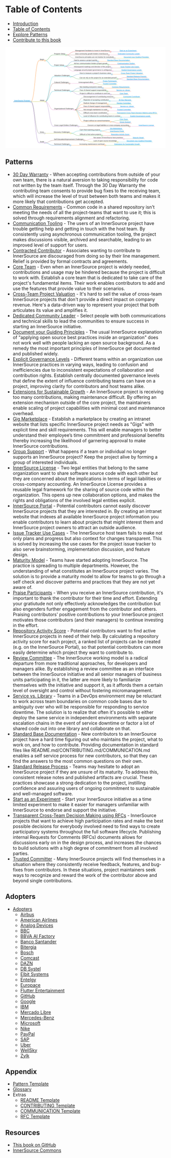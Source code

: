 # Table of Contents

<!--
Do not edit toc.md directly!!!
Instead edit toc_template.md
-->

<!--
  NOTE:
  Paths in here are relative to this file, and not relative to the root specified in .gitbook.yaml.
-->

* [Introduction](./introduction.md)
* [Table of Contents](./toc.md)
* [Explore Patterns](./explore-patterns.md)
* [Contribute to this book](./contribute.md)

![Mind Map of InnerSource Patterns](../../pattern-categorization/innersource-program-mind-map.png)

## Patterns <a id="p"></a>

* [30 Day Warranty](../../patterns/2-structured/30-day-warranty.md) - When accepting contributions from outside of your own team, there is a natural aversion to taking responsibility for code not written by the team itself. Through the 30 Day Warranty the contributing team consents to provide bug fixes to the receiving team, which will increase the level of trust between both teams and makes it more likely that contributions get accepted.
* [Common Requirements](../../patterns/2-structured/common-requirements.md) - Common code in a shared repository isn't meeting the needs of all the project-teams that want to use it; this is solved through requirements alignment and refactoring.
* [Communication Tooling](../../patterns/2-structured/communication-tooling.md) - The users of an InnerSource project have trouble getting help and getting in touch with the host team. By consistently using asynchronous communication tooling, the project makes discussions visible, archived and searchable, leading to an improved level of support for users.
* [Contracted Contributor](../../patterns/2-structured/contracted-contributor.md) - Associates wanting to contribute to InnerSource are discouraged from doing so by their line management. Relief is provided by formal contracts and agreements.
* [Core Team](../../patterns/2-structured/core-team.md) - Even when an InnerSource project is widely needed, contributions and usage may be hindered because the project is difficult to work with. Establish a core team that is dedicated to take care of the project's fundamental items. Their work enables contributors to add and use the features that provide value to their scenarios.
* [Cross-Team Project Valuation](../../patterns/2-structured/crossteam-project-valuation.md) - It's hard to sell the value of cross-team InnerSource projects that don't provide a direct impact on company revenue. Here's a data-driven way to represent your project that both articulates its value and amplifies it.
* [Dedicated Community Leader](../../patterns/2-structured/dedicated-community-leader.md) - Select people with both communications and technical skills to lead the communities to ensure success in starting an InnerSource initiative.
* [Document your Guiding Principles](../../patterns/2-structured/document-your-guiding-principles.md) - The usual InnerSource explanation of "applying open source best practices inside an organization" does not work well with people lacking an open source background. As a remedy the most important principles of InnerSource get documented and published widely.
* [Explicit Governance Levels](../../patterns/2-structured/governance-levels.md) - Different teams within an organization use InnerSource practices in varying ways, leading to confusion and inefficiencies due to inconsistent expectations of collaboration and contribution rights. Establish centrally documented governance levels that define the extent of influence contributing teams can have on a project, improving clarity for contributors and host teams alike.
* [Extensions for Sustainable Growth](../../patterns/2-structured/extensions-for-sustainable-growth.md) - An InnerSource project is receiving too many contributions, making maintenance difficult. By offering an extension mechanism outside of the core project, the maintainers enable scaling of project capabilities with minimal cost and maintenance overhead.
* [Gig Marketplace](../../patterns/2-structured/gig-marketplace.md) - Establish a marketplace by creating an intranet website that lists specific InnerSource project needs as "Gigs" with explicit time and skill requirements.  This will enable managers to better understand their employee’s time commitment and professional benefits thereby increasing the likelihood of garnering approval to make InnerSource contributions.
* [Group Support](../../patterns/2-structured/group-support.md) - What happens if a team or individual no longer supports an InnerSource project? Keep the project alive by forming a group of interested individuals.
* [InnerSource License](../../patterns/2-structured/innersource-license.md) - Two legal entities that belong to the same organization want to share software source code with each other but they are concerned about the implications in terms of legal liabilities or cross-company accounting. An InnerSource License provides a reusable legal framework for the sharing of source code within the organization. This opens up new collaboration options, and makes the rights and obligations of the involved legal entities explicit.
* [InnerSource Portal](../../patterns/2-structured/innersource-portal.md) - Potential contributors cannot easily discover InnerSource projects that they are interested in. By creating an intranet website that indexes all available InnerSource project information you enable contributors to learn about projects that might interest them and InnerSource project owners to attract an outside audience.
* [Issue Tracker Use Cases](../../patterns/2-structured/issue-tracker.md) - The InnerSource host team fails to make not only plans and progress but also context for changes transparent. This is solved by increasing the use cases for the project issue tracker to also serve brainstorming, implementation discussion, and feature design.
* [Maturity Model](../../patterns/2-structured/maturity-model.md) - Teams have started adopting InnerSource. The practice is spreading to multiple departments. However, the understanding of what constitutes an InnerSource project varies. The solution is to provide a maturity model to allow for teams to go through a self check and discover patterns and practices that they are not yet aware of.
* [Praise Participants](../../patterns/2-structured/praise-participants.md) - When you receive an InnerSource contribution, it's important to thank the contributor for their time and effort. Extending your gratiutude not only effectively acknowledges the contribution but also engenders further engagement from the contributor and others. Praising contributors' positive contributions to your InnerSource project motivates those contributors (and their managers) to continue investing in the effort.
* [Repository Activity Score](../../patterns/2-structured/repository-activity-score.md) - Potential contributors want to find active InnerSource projects in need of their help. By calculating a repository activity score for each project, a ranked list of projects can be created (e.g. on the InnerSource Portal), so that potential contributors can more easily determine which project they want to contribute to.
* [Review Committee](../../patterns/2-structured/review-committee.md) - The InnerSource working model is a radical departure from more traditional approaches, for developers and managers alike. By establishing a review committee as an interface between the InnerSource initiative and all senior managers of business units participating in it, the latter are more likely to familiarize themselves with the initiative and support it, as it affords them a certain level of oversight and control without fostering micromanagement.
* [Service vs. Library](../../patterns/2-structured/service-vs-library.md) - Teams in a DevOps environment may be reluctant to work across team boundaries on common code bases due to ambiguity over who will be responsible for responding to service downtime. The solution is to realize that often it's possible to either deploy the same service in independent environments with separate escalation chains in the event of service downtime or factor a lot of shared code out into one library and collaborate on that.
* [Standard Base Documentation](../../patterns/2-structured/base-documentation.md) - New contributors to an InnerSource project have a hard time figuring out who maintains the project, what to work on, and how to contribute. Providing documentation in standard files like README.md/CONTRIBUTING.md/COMMUNICATION.md enables a self service process for new contributors, so that they can find the answers to the most common questions on their own.
* [Standard Release Process](../../patterns/2-structured/release-process.md) - Teams may hesitate to adopt an InnerSource project if they are unsure of its maturity. To address this, consistent release notes and published artifacts are crucial. These practices showcase a strong dedication to the project, instilling confidence and assuring users of ongoing commitment to sustainable and well-managed software.
* [Start as an Experiment](../../patterns/2-structured/start-as-experiment.md) - Start your InnerSource initiative as a time limited experiment to make it easier for managers unfamiliar with InnerSource to endorse and support the initiative.
* [Transparent Cross-Team Decision Making using RFCs](../../patterns/2-structured/transparent-cross-team-decision-making-using-rfcs.md) - InnerSource projects that want to achieve high participation rates and make the best possible decisions for everybody involved need to find ways to create participatory systems throughout the full software lifecycle. Publishing internal Requests for Comments (RFCs) documents allows for discussions early on in the design process, and increases the chances to build solutions with a high degree of commitment from all involved parties.
* [Trusted Committer](../../patterns/2-structured/trusted-committer.md) - Many InnerSource projects will find themselves in a situation where they consistently receive feedback, features, and bug-fixes from contributors. In these situations, project maintainers seek ways to recognize and reward the work of the contributor above and beyond single contributions.

## Adopters <a id=""></a>

* [Adopters](../../adopters/README.md)
  * [Airbus](../../adopters/airbus.md)
  * [American Airlines](../../adopters/american-airlines.md)
  * [Analog Devices](../../adopters/analog-devices.md)
  * [BBC](../../adopters/bbc.md)
  * [BBVA AI Factory](../../adopters/bbva-ai-factory.md)
  * [Banco Santander](../../adopters/banco-santander.md)
  * [Bitergia](../../adopters/bitergia.md)
  * [Bosch](../../adopters/bosch.md)
  * [Comcast](../../adopters/comcast.md)
  * [DAZN](../../adopters/dazn.md)
  * [DB Systel](../../adopters/db-systel.md)
  * [Elbit Systems](../../adopters/elbit-systems.md)
  * [Entelgy](../../adopters/entelgy.md)
  * [Europace](../../adopters/europace.md)
  * [Flutter Entertainment](../../adopters/flutter-entertainment.md)
  * [GitHub](../../adopters/github.md)
  * [Google](../../adopters/google.md)
  * [IBM](../../adopters/ibm.md)
  * [Mercado Libre](../../adopters/mercado-libre.md)
  * [Mercedes-Benz](../../adopters/mercedes-benz.md)
  * [Microsoft](../../adopters/microsoft.md)
  * [Nike](../../adopters/nike.md)
  * [PayPal](../../adopters/paypal.md)
  * [SAP](../../adopters/sap.md)
  * [Uber](../../adopters/uber.md)
  * [WellSky](../../adopters/wellsky.md)
  * [Zylk](../../adopters/zylk.md)

## Appendix

* [Pattern Template](../../meta/pattern-template.md)
* [Glossary](../../meta/glossary.md)
* Extras
  * [README Template](../../patterns/2-structured/templates/README-template.md)
  * [CONTRIBUTING Template](../../patterns/2-structured/templates/CONTRIBUTING-template.md)
  * [COMMUNICATION Template](../../patterns/2-structured/templates/COMMUNICATION-template.md)
  * [RFC Template](../../patterns/2-structured/templates/rfc.md)

## Resources

* [This book on GitHub](https://github.com/InnerSourceCommons/InnerSourcePatterns)
* [InnerSource Commons](http://innersourcecommons.org)
